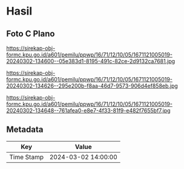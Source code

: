 # Hasil

## Foto C Plano

https://sirekap-obj-formc.kpu.go.id/a601/pemilu/ppwp/16/71/12/10/05/1671121005019-20240302-134600--05e383d1-8195-491c-82ce-2d9132ca7681.jpg

https://sirekap-obj-formc.kpu.go.id/a601/pemilu/ppwp/16/71/12/10/05/1671121005019-20240302-134626--295e200b-f8aa-46d7-9573-906d4ef858eb.jpg

https://sirekap-obj-formc.kpu.go.id/a601/pemilu/ppwp/16/71/12/10/05/1671121005019-20240302-134648--761afea0-e8e7-4f33-81f9-e482f7655bf7.jpg


## Metadata

| Key        | Value               |
| ---------- | ------------------- |
| Time Stamp | 2024-03-02 14:00:00 |



